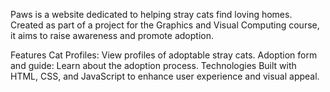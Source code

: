 Paws is a website dedicated to helping stray cats find loving homes. Created as part of a project for the Graphics and Visual Computing course, it aims to raise awareness and promote adoption.

Features Cat Profiles: View profiles of adoptable stray cats. Adoption form and guide: Learn about the adoption process. Technologies Built with HTML, CSS, and JavaScript to enhance user experience and visual appeal.
